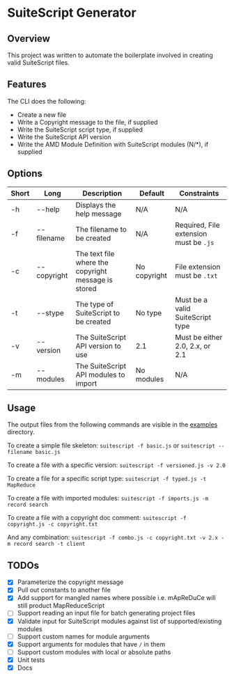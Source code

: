 # SuiteScript Generator

## Overview
This project was written to automate the boilerplate involved in creating valid SuiteScript files.

## Features
The CLI does the following:
- Create a new file
- Write a Copyright message to the file, if supplied
- Write the SuiteScript script type, if supplied
- Write the SuiteScript API version
- Write the AMD Module Definition with SuiteScript modules (N/*), if supplied

## Options
| Short | Long | Description | Default | Constraints |
| ----- | ---- | ----------- | ------- | ----------- |
|  -h   | --help | Displays the help message | N/A | N/A |
|  -f   | --filename | The filename to be created | N/A | Required, File extension must be `.js` |
|  -c   | --copyright | The text file where the copyright message is stored | No copyright | File extension must be `.txt` |
|  -t   | --stype | The type of SuiteScript to be created | No type | Must be a valid SuiteScript type |
|  -v   | --version | The SuiteScript API version to use | 2.1 | Must be either 2.0, 2.x, or 2.1 |
|  -m   | --modules | The SuiteScript API modules to import | No modules | N/A |

## Usage
The output files from the following commands are visible in the [examples](examples) directory.

To create a simple file skeleton:
`suitescript -f basic.js` or `suitescript --filename basic.js`

To create a file with a specific version:
`suitescript -f versioned.js -v 2.0`

To create a file for a specific script type:
`suitescript -f typed.js -t MapReduce`

To create a file with imported modules:
`suitescript -f imports.js -m record search`

To create a file with a copyright doc comment:
`suitescript -f copyright.js -c copyright.txt`

And any combination:
`suitescript -f combo.js -c copyright.txt -v 2.x -m record search -t client`

## TODOs
- [X] Parameterize the copyright message
- [X] Pull out constants to another file
- [X] Add support for mangled names where possible i.e. mApReDuCe will still product MapReduceScript
- [ ] Support reading an input file for batch generating project files
- [X] Validate input for SuiteScript modules against list of supported/existing modules
- [ ] Support custom names for module arguments
- [X] Support arguments for modules that have `/` in them
- [ ] Support custom modules with local or absolute paths
- [X] Unit tests
- [X] Docs

